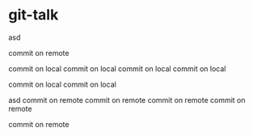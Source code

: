 # git-talk

asd


commit on remote

commit on local
commit on local
commit on local
commit on local







commit on local
commit on local


asd
commit on remote
commit on remote
commit on remote
commit on remote


commit on remote
